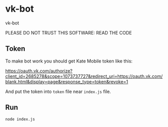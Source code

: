 # vk-bot
vk-bot

PLEASE DO NOT TRUST THIS SOFTWARE: READ THE CODE

## Token

To make bot work you should get Kate Mobile token like this:

https://oauth.vk.com/authorize?client_id=2685278&scope=1073737727&redirect_uri=https://oauth.vk.com/blank.html&display=page&response_type=token&revoke=1

And put the token into `token` file near `index.js` file.

## Run

```
node index.js
```